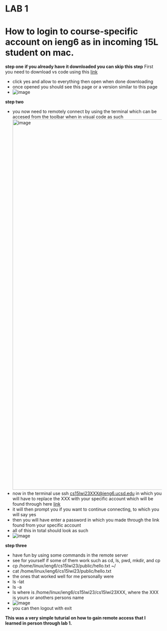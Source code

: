 # LAB 1
# How to login to course-specific account on ieng6 as in incoming 15L student on mac. 

**step one**
**if you already have it downloaded you can skip this step**
First you need to download vs code using this
[link](https://code.visualstudio.com/docs/setup/mac) 
* click yes and allow to everything then open when done downloading 
* once opened you should see this page or a version similar to this page 
* ![image](https://user-images.githubusercontent.com/122490992/211930806-81ff6071-c098-440e-9ed5-5c48c906b977.png)

**step two** 
- you now need to remotely connect by using the terminal which can be accesed from the toolbar when in visual code  as such 
   <img width="1187" alt="image" src="https://user-images.githubusercontent.com/122490992/211931672-6007ee51-e6cd-4828-b2f8-863255c7cc50.png">
- now in the terminal use ssh cs15lwi23XXX@ieng6.ucsd.edu in which you will have to replace the XXX with your specific account which will be found through here [link](https://sdacs.ucsd.edu/~icc/index.php)
- it will then prompt you if you want to continue connecting, to which you will say yes 
- then you will have enter a password in which you made through the link found from your specific account
- all of this in total should look as such 
- ![image](https://user-images.githubusercontent.com/122490992/211932210-9803b3a3-658e-449d-8464-e4a6f17ccfaf.png)

**step three** 
- have fun by using some commands in the remote server 
- see for yourself if some of them work such as cd, ls, pwd, mkdir, and cp
- cp /home/linux/ieng6/cs15lwi23/public/hello.txt ~/
- cat /home/linux/ieng6/cs15lwi23/public/hello.txt
- the ones that worked well for me personally were 
- ls -lat
- ls -a
- ls <directory> where <directory> is /home/linux/ieng6/cs15lwi23/cs15lwi23XXX, where the XXX is yours or anothers persons name 
- ![image](https://user-images.githubusercontent.com/122490992/211933220-aeb293ce-c6e1-479b-a043-7cfec648f8ac.png)
- you can then logout with exit 
   
**This was a very simple tuturial on how to gain remote access that I learned in person through lab 1.**
